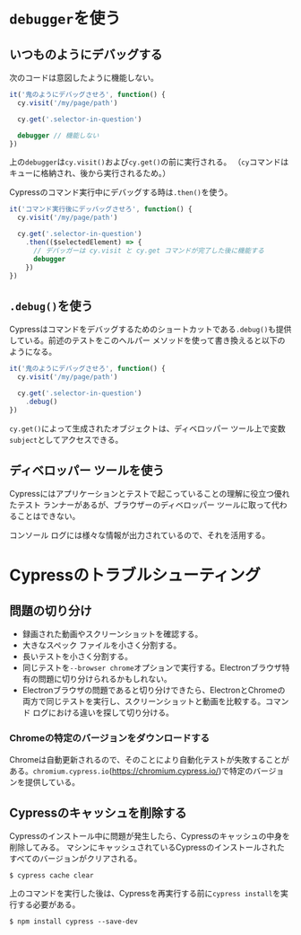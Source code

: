 # `debugger`を使う

## いつものようにデバッグする

次のコードは意図したように機能しない。

```javascript
it('鬼のようにデバッグさせろ', function() {
  cy.visit('/my/page/path')

  cy.get('.selector-in-question')

  debugger // 機能しない
})
```

上の`debugger`は`cy.visit()`および`cy.get()`の前に実行される。
（`cy`コマンドはキューに格納され、後から実行されるため。）

Cypressのコマンド実行中にデバッグする時は`.then()`を使う。

```javascript
it('コマンド実行後にデッバッグさせろ', function() {
  cy.visit('/my/page/path')

  cy.get('.selector-in-question')
    .then(($selectedElement) => {
      // デバッガーは cy.visit と cy.get コマンドが完了した後に機能する
      debugger
    })
})
```

## `.debug()`を使う

Cypressはコマンドをデバッグするためのショートカットである`.debug()`も提供している。前述のテストをこのヘルパー メソッドを使って書き換えると以下のようになる。

```javascript
it('鬼のようにデバッグさせろ', function() {
  cy.visit('/my/page/path')

  cy.get('.selector-in-question')
    .debug()
})
```

`cy.get()`によって生成されたオブジェクトは、ディベロッパー ツール上で変数`subject`としてアクセスできる。

## ディベロッパー ツールを使う

Cypressにはアプリケーションとテストで起こっていることの理解に役立つ優れたテスト ランナーがあるが、ブラウザーのディベロッパー ツールに取って代わることはできない。

コンソール ログには様々な情報が出力されているので、それを活用する。

# Cypressのトラブルシューティング

## 問題の切り分け

- 録画された動画やスクリーンショットを確認する。
- 大きなスペック ファイルを小さく分割する。
- 長いテストを小さく分割する。
- 同じテストを`--browser chrome`オプションで実行する。Electronブラウザ特有の問題に切り分けられるかもしれない。
- Electronブラウザの問題であると切り分けできたら、ElectronとChromeの両方で同じテストを実行し、スクリーンショットと動画を比較する。コマンド ログにおける違いを探して切り分ける。

### Chromeの特定のバージョンをダウンロードする

Chromeは自動更新されるので、そのことにより自動化テストが失敗することがある。`chromium.cypress.io`(https://chromium.cypress.io/)で特定のバージョンを提供している。

## Cypressのキャッシュを削除する

Cypressのインストール中に問題が発生したら、Cypressのキャッシュの中身を削除してみる。
マシンにキャッシュされているCypressのインストールされたすべてのバージョンがクリアされる。

```shell
$ cypress cache clear
```

上のコマンドを実行した後は、Cypressを再実行する前に`cypress install`を実行する必要がある。

```shell
$ npm install cypress --save-dev
```